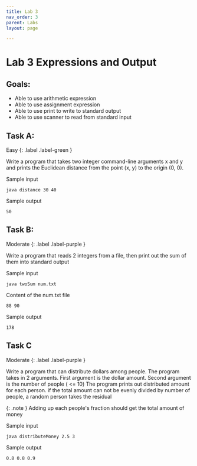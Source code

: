 ```yaml
---
title: Lab 3
nav_order: 3
parent: Labs
layout: page

---
```

# Lab 3 Expressions and Output

## Goals:
* Able to use arithmetic expression
* Able to use assignment expression
* Able to use print to write to standard output
* Able to use scanner to read from standard input


## Task A: 

Easy
{: .label .label-green }

Write a program that takes two integer command-line arguments x and y
and prints the Euclidean distance from the point (x, y) to the origin (0, 0).

Sample input
```
java distance 30 40
```

Sample output
```
50
```

## Task B:

Moderate
{: .label .label-purple }

Write a program that reads 2 integers from a file, then print out the sum of them into standard output

Sample input
```
java twoSum num.txt
```
Content of the num.txt file
```
88 90
```

Sample output
```
178
```

## Task C

Moderate
{: .label .label-purple }

Write a program that can distribute dollars among people. The program takes in 2 arguments.
First argument is the dollar amount.
Second argument is the number of people ( <= 10)
The program prints out distributed amount for each person.
if the total amount can not be evenly divided by number of people, a random person takes the residual

{: .note }
Adding up each people's fraction should get the total amount of money

Sample input
```
java distributeMoney 2.5 3
```
Sample output
```
0.8 0.8 0.9
```